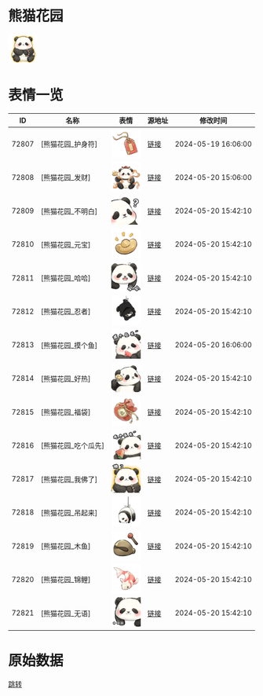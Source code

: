 # 熊猫花园

<img src="./cover.png" height="60" alt="cover" />

# 表情一览

|ID|名称|表情|源地址|修改时间|
|----|----|----|----|----|
|72807|[熊猫花园_护身符]|<img src="./pic/072807_%5B熊猫花园_护身符%5D.png" height="60" alt="护身符"/>|[链接](https://i0.hdslb.com/bfs/garb/5240a2199f9347298bea294d817a7f530f081284.png)|2024-05-19 16:06:00|
|72808|[熊猫花园_发财]|<img src="./pic/072808_%5B熊猫花园_发财%5D.png" height="60" alt="发财"/>|[链接](https://i0.hdslb.com/bfs/garb/422a1dace8958f7620ed8fc61b046668747f314b.png)|2024-05-20 15:06:00|
|72809|[熊猫花园_不明白]|<img src="./pic/072809_%5B熊猫花园_不明白%5D.png" height="60" alt="不明白"/>|[链接](https://i0.hdslb.com/bfs/garb/4288b4d6aed4fe82e6afc3256244eddd3e2a21be.png)|2024-05-20 15:42:10|
|72810|[熊猫花园_元宝]|<img src="./pic/072810_%5B熊猫花园_元宝%5D.png" height="60" alt="元宝"/>|[链接](https://i0.hdslb.com/bfs/garb/f4e5203bffdb7056df7f13a1aeff530f9b2fe5e6.png)|2024-05-20 15:42:10|
|72811|[熊猫花园_哈哈]|<img src="./pic/072811_%5B熊猫花园_哈哈%5D.png" height="60" alt="哈哈"/>|[链接](https://i0.hdslb.com/bfs/garb/22d8e278a786e33169a6d76236f2dd7dba995f75.png)|2024-05-20 15:42:10|
|72812|[熊猫花园_忍者]|<img src="./pic/072812_%5B熊猫花园_忍者%5D.png" height="60" alt="忍者"/>|[链接](https://i0.hdslb.com/bfs/garb/ae7e63cd6063a271758d8370542984910f9cb786.png)|2024-05-20 15:42:10|
|72813|[熊猫花园_摸个鱼]|<img src="./pic/072813_%5B熊猫花园_摸个鱼%5D.png" height="60" alt="摸个鱼"/>|[链接](https://i0.hdslb.com/bfs/garb/5e0838f218b54c07ca7c336e2bff1ce454bb16aa.png)|2024-05-20 16:06:00|
|72814|[熊猫花园_好热]|<img src="./pic/072814_%5B熊猫花园_好热%5D.png" height="60" alt="好热"/>|[链接](https://i0.hdslb.com/bfs/garb/c1b4680bccc975502dea060e3ca554d067c1a530.png)|2024-05-20 15:42:10|
|72815|[熊猫花园_福袋]|<img src="./pic/072815_%5B熊猫花园_福袋%5D.png" height="60" alt="福袋"/>|[链接](https://i0.hdslb.com/bfs/garb/34f82bb752d4663f11b72f776334b5002a68c93e.png)|2024-05-20 15:42:10|
|72816|[熊猫花园_吃个瓜先]|<img src="./pic/072816_%5B熊猫花园_吃个瓜先%5D.png" height="60" alt="吃个瓜先"/>|[链接](https://i0.hdslb.com/bfs/garb/58a60b1d85071f9c3ae843be9fecdcbe8693cade.png)|2024-05-20 15:42:10|
|72817|[熊猫花园_我佛了]|<img src="./pic/072817_%5B熊猫花园_我佛了%5D.png" height="60" alt="我佛了"/>|[链接](https://i0.hdslb.com/bfs/garb/793529710c39e470b53bc3fa77d7a7e3a40daf86.png)|2024-05-20 15:42:10|
|72818|[熊猫花园_吊起来]|<img src="./pic/072818_%5B熊猫花园_吊起来%5D.png" height="60" alt="吊起来"/>|[链接](https://i0.hdslb.com/bfs/garb/1dc65f32b40437e75e137aa9b57bc6bc127cb8c3.png)|2024-05-20 15:42:10|
|72819|[熊猫花园_木鱼]|<img src="./pic/072819_%5B熊猫花园_木鱼%5D.png" height="60" alt="木鱼"/>|[链接](https://i0.hdslb.com/bfs/garb/7b32e8840c89b092b7c6b43b24a75e3dad44a9ff.png)|2024-05-20 15:42:10|
|72820|[熊猫花园_锦鲤]|<img src="./pic/072820_%5B熊猫花园_锦鲤%5D.png" height="60" alt="锦鲤"/>|[链接](https://i0.hdslb.com/bfs/garb/747e730b698243022ba9f139731bf091ce7a9733.png)|2024-05-20 15:42:10|
|72821|[熊猫花园_无语]|<img src="./pic/072821_%5B熊猫花园_无语%5D.png" height="60" alt="无语"/>|[链接](https://i0.hdslb.com/bfs/garb/504cc2a225212ebd76d235f2b0c4653d96aed546.png)|2024-05-20 15:42:10|

# 原始数据

[跳转](./raw.json)

